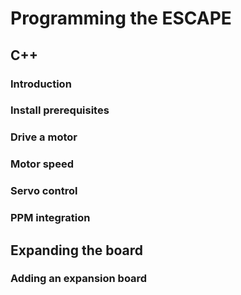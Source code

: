 # Programming the ESCAPE

## C++

### Introduction
### Install prerequisites
### Drive a motor
### Motor speed
### Servo control
### PPM integration

## Expanding the board

### Adding an expansion board

